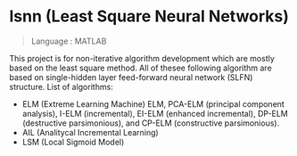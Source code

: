 # lsnn (Least Square Neural Networks)
> Language : MATLAB

This project is for non-iterative algorithm development which are mostly based on the least square method. 
All of thesee following algorithm are based on single-hidden layer feed-forward neural network (SLFN) structure.
List of algorithms:
* ELM (Extreme Learning Machine) 
  ELM, PCA-ELM (principal component analysis), I-ELM (incremental), EI-ELM (enhanced incremental), DP-ELM (destructive parsimonious), and CP-ELM (constructive parsimonious).
* AIL (Analitycal Incremental Learning)
* LSM (Local Sigmoid Model)
